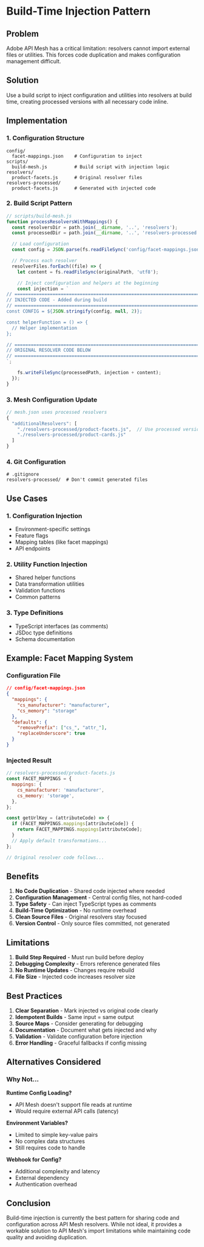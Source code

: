 # Build-Time Injection Pattern

## Problem

Adobe API Mesh has a critical limitation: resolvers cannot import external files or utilities. This forces code duplication and makes configuration management difficult.

## Solution

Use a build script to inject configuration and utilities into resolvers at build time, creating processed versions with all necessary code inline.

## Implementation

### 1. Configuration Structure

```
config/
  facet-mappings.json    # Configuration to inject
scripts/
  build-mesh.js          # Build script with injection logic
resolvers/
  product-facets.js      # Original resolver files
resolvers-processed/
  product-facets.js      # Generated with injected code
```

### 2. Build Script Pattern

```javascript
// scripts/build-mesh.js
function processResolversWithMappings() {
  const resolversDir = path.join(__dirname, '..', 'resolvers');
  const processedDir = path.join(__dirname, '..', 'resolvers-processed');

  // Load configuration
  const config = JSON.parse(fs.readFileSync('config/facet-mappings.json'));

  // Process each resolver
  resolverFiles.forEach((file) => {
    let content = fs.readFileSync(originalPath, 'utf8');

    // Inject configuration and helpers at the beginning
    const injection = `
// ============================================================================
// INJECTED CODE - Added during build
// ============================================================================
const CONFIG = ${JSON.stringify(config, null, 2)};

const helperFunction = () => {
  // Helper implementation
};

// ============================================================================
// ORIGINAL RESOLVER CODE BELOW
// ============================================================================
`;

    fs.writeFileSync(processedPath, injection + content);
  });
}
```

### 3. Mesh Configuration Update

```javascript
// mesh.json uses processed resolvers
{
  "additionalResolvers": [
    "./resolvers-processed/product-facets.js",  // Use processed version
    "./resolvers-processed/product-cards.js"
  ]
}
```

### 4. Git Configuration

```
# .gitignore
resolvers-processed/  # Don't commit generated files
```

## Use Cases

### 1. Configuration Injection

- Environment-specific settings
- Feature flags
- Mapping tables (like facet mappings)
- API endpoints

### 2. Utility Function Injection

- Shared helper functions
- Data transformation utilities
- Validation functions
- Common patterns

### 3. Type Definitions

- TypeScript interfaces (as comments)
- JSDoc type definitions
- Schema documentation

## Example: Facet Mapping System

### Configuration File

```json
// config/facet-mappings.json
{
  "mappings": {
    "cs_manufacturer": "manufacturer",
    "cs_memory": "storage"
  },
  "defaults": {
    "removePrefix": ["cs_", "attr_"],
    "replaceUnderscore": true
  }
}
```

### Injected Result

```javascript
// resolvers-processed/product-facets.js
const FACET_MAPPINGS = {
  mappings: {
    cs_manufacturer: 'manufacturer',
    cs_memory: 'storage',
  },
};

const getUrlKey = (attributeCode) => {
  if (FACET_MAPPINGS.mappings[attributeCode]) {
    return FACET_MAPPINGS.mappings[attributeCode];
  }
  // Apply default transformations...
};

// Original resolver code follows...
```

## Benefits

1. **No Code Duplication** - Shared code injected where needed
2. **Configuration Management** - Central config files, not hard-coded
3. **Type Safety** - Can inject TypeScript types as comments
4. **Build-Time Optimization** - No runtime overhead
5. **Clean Source Files** - Original resolvers stay focused
6. **Version Control** - Only source files committed, not generated

## Limitations

1. **Build Step Required** - Must run build before deploy
2. **Debugging Complexity** - Errors reference generated files
3. **No Runtime Updates** - Changes require rebuild
4. **File Size** - Injected code increases resolver size

## Best Practices

1. **Clear Separation** - Mark injected vs original code clearly
2. **Idempotent Builds** - Same input = same output
3. **Source Maps** - Consider generating for debugging
4. **Documentation** - Document what gets injected and why
5. **Validation** - Validate configuration before injection
6. **Error Handling** - Graceful fallbacks if config missing

## Alternatives Considered

### Why Not...

**Runtime Config Loading?**

- API Mesh doesn't support file reads at runtime
- Would require external API calls (latency)

**Environment Variables?**

- Limited to simple key-value pairs
- No complex data structures
- Still requires code to handle

**Webhook for Config?**

- Additional complexity and latency
- External dependency
- Authentication overhead

## Conclusion

Build-time injection is currently the best pattern for sharing code and configuration across API Mesh resolvers. While not ideal, it provides a workable solution to API Mesh's import limitations while maintaining code quality and avoiding duplication.
